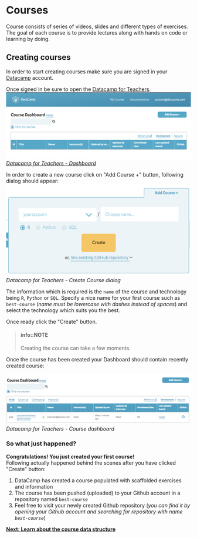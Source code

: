# Courses

Course consists of series of videos, slides and different types of exercises. The goal of each course is to provide lectures along with hands on code or learning by doing.

## Creating courses

In order to start creating courses make sure you are signed in your [Datacamp](https://www.datacamp.com) account.

Once signed in be sure to open the [Datacamp for Teachers](https://www.datacamp.com/teach).
![Datacamp for Teachers - Dashboard](../images/courses/teach-dashboard.png)
_[Datacamp for Teachers - Dashboard](../interface/dashboard.md)_ 

In order to create a new course click on "Add Course +" button, following dialog should appear:
![Datacamp for Teachers - Dashboard](../images/courses/teach-dashboard-add-course.png)
_Datacamp for Teachers - Create Course dialog_

The information which is required is the `name` of the course and technology being `R`, `Python` or `SQL`. Specify a nice name for your first course such as `best-course` (_name must be lowercase with dashes instead of spaces_) and select the technology which suits you the best.

Once ready click the "Create" button.

> #### info::NOTE
> Creating the course can take a few moments.

Once the course has been created your Dashboard should contain recently created course:

![Datacamp for Teachers - Dashboard](../images/courses/teach-dashboard-course-list.png)
_Datacamp for Teachers - Course dashboard_

### So what just happened?
__Congratulations! You just created your first course!__  
Following actually happened behind the scenes after you have clicked "Create" button:

1. DataCamp has created a course populated with scaffolded exercises and information
2. The course has been pushed (uploaded) to your Github account in a repository named `best-course`
3. Feel free to visit your newly created Github repository (*you can find it by opening your Github account and searching for repository with name `best-course`*)

**[Next: Learn about the course data structure](data-structure.md)**